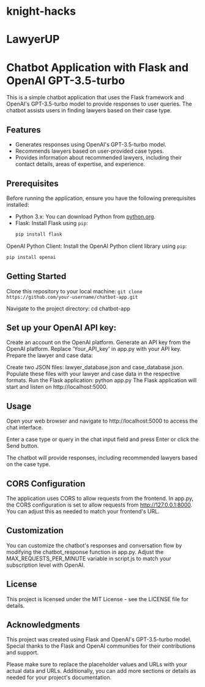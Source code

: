 # knight-hacks 
# LawyerUP
# Chatbot Application with Flask and OpenAI GPT-3.5-turbo

This is a simple chatbot application that uses the Flask framework and OpenAI's GPT-3.5-turbo model to provide responses to user queries. The chatbot assists users in finding lawyers based on their case type.

## Features

- Generates responses using OpenAI's GPT-3.5-turbo model.
- Recommends lawyers based on user-provided case types.
- Provides information about recommended lawyers, including their contact details, areas of expertise, and experience.

## Prerequisites

Before running the application, ensure you have the following prerequisites installed:

- Python 3.x: You can download Python from [python.org](https://www.python.org/downloads/).
- Flask: Install Flask using `pip`:
  ```bash
  pip install flask
  
OpenAI Python Client: Install the OpenAI Python client library using `pip`:
  ```bash
  pip install openai
```

## Getting Started
Clone this repository to your local machine:
`git clone https://github.com/your-username/chatbot-app.git`

Navigate to the project directory:
cd chatbot-app

## Set up your OpenAI API key:

Create an account on the OpenAI platform.
Generate an API key from the OpenAI platform.
Replace 'Your_API_key' in app.py with your API key.
Prepare the lawyer and case data:

Create two JSON files: lawyer_database.json and case_database.json.
Populate these files with your lawyer and case data in the respective formats.
Run the Flask application:
python app.py
The Flask application will start and listen on http://localhost:5000.

## Usage
Open your web browser and navigate to http://localhost:5000 to access the chat interface.

Enter a case type or query in the chat input field and press Enter or click the Send button.

The chatbot will provide responses, including recommended lawyers based on the case type.

## CORS Configuration
The application uses CORS to allow requests from the frontend. In app.py, the CORS configuration is set to allow requests from http://127.0.0.1:8000. You can adjust this as needed to match your frontend's URL.

## Customization
You can customize the chatbot's responses and conversation flow by modifying the chatbot_response function in app.py.
Adjust the MAX_REQUESTS_PER_MINUTE variable in script.js to match your subscription level with OpenAI.

## License
This project is licensed under the MIT License - see the LICENSE file for details.

## Acknowledgments
This project was created using Flask and OpenAI's GPT-3.5-turbo model.
Special thanks to the Flask and OpenAI communities for their contributions and support.

Please make sure to replace the placeholder values and URLs with your actual data and URLs. Additionally, you can add more sections or details as needed for your project's documentation.


